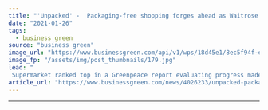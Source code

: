 ```yaml
---
title: "'Unpacked' -  Packaging-free shopping forges ahead as Waitrose launches expanded trial"
date: "2021-01-26"
tags: 
  - business green
source: "business green"
image_url: "https://www.businessgreen.com/api/v1/wps/18d45e1/8ec5f94f-e1b1-4b54-ade3-b5cf56a5fd01/6/waitrose-13178124092677-185x114.jpg"
image_fp: "/assets/img/post_thumbnails/179.jpg"
lead: "
 Supermarket ranked top in a Greenpeace report evaluating progress made by UK supermarkets in slashing plastic use ..."
article_url: "https://www.businessgreen.com/news/4026233/unpacked-packaging-free-shopping-forges-ahead-waitrose-launches-expanded-trial"
---
```


---
